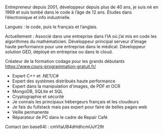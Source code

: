 Entrepreneur depuis 2001, développeur depuis plus de 40 ans, je suis né en 1969 et suis tombé dans le code à l’âge de 12 ans. Études dans l’électronique et info industrielle.

Langues : le code, puis le français et l’anglais.

Actuellement :
Associé dans une entreprise dans l’IA où j’ai mis en code les algorithmes du mathématicien.
Développeur principal serveur d’image haute performance pour une entreprise dans le médical.
Développeur solution GED, déployé en entreprise ou dans le cloud.

Créateur de la formation codage pour les grands débutants https://www.cours-programmation-gratuit.fr/

- Expert C++ et .NET/C#
- Expert des systèmes distribués haute performance
- Expert dans la manipulation d'images, de PDF et OCR
- MongoDB, SQLite et SQL
- Cryptographie et sécurité
- Je connais les principaux hébergeurs français et les cloudeurs
- Je fais du fullstack mais pas expert pour faire de belles pages web
- Veille permanente
- Réparateur de PC dans le cadre de Repair Café

Contact (en base64) : cmVtaUB4dHdhcmUuY29t
  
<!--
**iso8859/iso8859** is a ✨ _special_ ✨ repository because its `README.md` (this file) appears on your GitHub profile.

Here are some ideas to get you started:

- 🔭 I’m currently working on ...
- 🌱 I’m currently learning ...
- 👯 I’m looking to collaborate on ...
- 🤔 I’m looking for help with ...
- 💬 Ask me about ...
- 📫 How to reach me: ...
- 😄 Pronouns: ...
- ⚡ Fun fact: ...
-->
